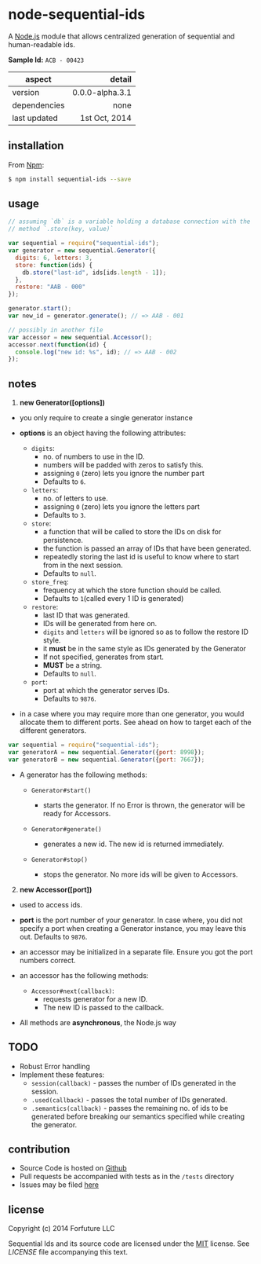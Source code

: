 
# node-sequential-ids

A [Node.js][nodejs] module that allows centralized generation of
sequential and human-readable ids.

**Sample Id:** `ACB - 00423`

|aspect|detail|
|-------|-----:|
|version|0.0.0-alpha.3.1|
|dependencies|none|
|last updated|1st Oct, 2014|

## installation

From [Npm][npmjs]:

```bash
$ npm install sequential-ids --save
```

## usage

```js
// assuming `db` is a variable holding a database connection with the
// method `.store(key, value)`

var sequential = require("sequential-ids");
var generator = new sequential.Generator({
  digits: 6, letters: 3,
  store: function(ids) {
    db.store("last-id", ids[ids.length - 1]);
  },
  restore: "AAB - 000"
});

generator.start();
var new_id = generator.generate(); // => AAB - 001

// possibly in another file
var accessor = new sequential.Accessor();
accessor.next(function(id) {
  console.log("new id: %s", id); // => AAB - 002
});
```

## notes

1. **new Generator([options])**

  * you only require to create a single generator instance
  * **options** is an object having the following attributes:

      * `digits`:
          * no. of numbers to use in the ID.
          * numbers will be padded with zeros to satisfy this.
          * assigning `0` (zero) lets you ignore the number part
          * Defaults to `6`.
      * `letters`:
          * no. of letters to use.
          * assigning `0` (zero) lets you ignore the letters part
          * Defaults to `3`.
      * `store`:
          * a function that will be called to store the IDs on disk for persistence.
          * the function is passed an array of IDs that have been generated.
          * repeatedly storing the last id is useful to know where to start from in the next session.
          * Defaults to `null`.
      * `store_freq`:
          * frequency at which the store function should be called.
          * Defaults to `1`(called every 1 ID is generated)
      * `restore`:
          * last ID that was generated.
          * IDs will be generated from here on.
          * `digits` and `letters` will be ignored so as to follow the restore ID style.
          * it **must** be in the same style as IDs generated by the Generator
          * If not specified, generates from start.
          * **MUST** be a string.
          * Defaults to `null`.
      * `port`:
          * port at which the generator serves IDs.
          * Defaults to `9876`.

  * in a case where you may require more than one generator, you would allocate them to different ports. See ahead on how to target each of the different generators.

```js
var sequential = require("sequential-ids");
var generatorA = new sequential.Generator({port: 8998});
var generatorB = new sequential.Generator({port: 7667});
```

  * A generator has the following methods:

    * `Generator#start()`

      * starts the generator. If no Error is thrown, the generator will be ready for Accessors.

    * `Generator#generate()`

      * generates a new id. The new id is returned immediately.

    * `Generator#stop()`

      * stops the generator. No more ids will be given to Accessors.


2. **new Accessor([port])**

  * used to access ids.
  * **port** is the port number of your generator. In case where, you did not specify a port when creating a Generator instance, you may leave this out. Defaults to `9876`.
  * an accessor may be initialized in a separate file. Ensure you got the port numbers correct.
  * an accessor has the following methods:

    * `Accessor#next(callback)`:
        * requests generator for a new ID.
        * The new ID is passed to the callback.

  * All methods are **asynchronous**, the Node.js way


## TODO

* Robust Error handling
* Implement these features:
    * `session(callback)` - passes the number of IDs generated in the session.
    * `.used(callback)` - passes the total number of IDs generated.
    * `.semantics(callback)` - passes the remaining no. of ids to be generated before breaking our semantics specified while creating the generator.


## contribution

* Source Code is hosted on [Github][repo]
* Pull requests be accompanied with tests as in the `/tests` directory
* Issues may be filed [here][issues]

## license

Copyright (c) 2014 Forfuture LLC

Sequential Ids and its source code are licensed under the [MIT][mit] license. See *LICENSE* file accompanying this text.


[issues]:https://github.com/forfuture-dev/node-sequential-ids/issues
[mit]:https://opensource.org/licenses/MIT
[nodejs]:https://nodejs.org
[npmjs]:https://npmjs.org/sequential-ids
[repo]:https://github.com/forfuture-dev/node-sequential-ids
